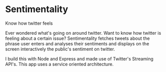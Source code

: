 # Sentimentality
Know how twitter feels

Ever wondered what's going on around twitter. Want to know how twitter is feeling about a certain issue?
Sentimentality fetches tweets about the phrase user enters and analyses their sentiments and displays on the screen interactively the public's sentiment on twitter.

I build this with Node and Express and made use of Twitter's Streaming API's.
This app uses a service oriented architecture.
